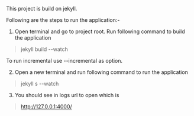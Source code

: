 This project is build on jekyll.

Following are the steps to run the application:-

1. Open terminal and go to project root. Run following command to build the application

>jekyll build --watch

To run incremental use --incremental as option.

2. Open a new terminal and run following command to run the application

> jekyll s --watch

3. You should see in logs url to open which is

> http://127.0.0.1:4000/